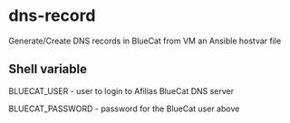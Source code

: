 # dns-record

Generate/Create DNS records in BlueCat from VM an Ansible hostvar file

## Shell variable

BLUECAT_USER - user to login to Afilias BlueCat DNS server

BLUECAT_PASSWORD - password for the BlueCat user above



